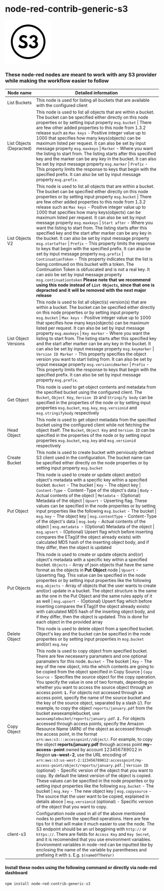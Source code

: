 # node-red-contrib-generic-s3

<img src="icons/s3Logo.png" alt="drawing" width="150"/>


### These node-red nodes are meant to work with any S3 provider while making the workflow easier to follow

Node name  | Detailed information
------------- | -------------
List Buckets  | This node is used for listing all buckets that are available with the configured client
List Objects (Depracted)  | This node is used to list all objects that are within a bucket. The bucket can be specified either directly on this node properties or by setting input property `msg.bucket` \| There are few other added properties to this node from 1.3.2 release such as `Max keys` - Positive integer value up to 1000 that specifies how many keys(objects) can be maximum listed per request. It can also be set by input message property `msg.maxkeys` \| `Marker` - Where you want the listing to start from. The listing starts after this specified key and the marker can be any key in the bucket. It can also be set by input message property `msg.marker` \| `Prefix` - This property limits the response to keys that begin with the specified prefix. It can also be set by input message property `msg.prefix`.
List Objects V2  | This node is used to list all objects that are within a bucket. The bucket can be specified either directly on this node properties or by setting input property `msg.bucket` \| There are few other added properties to this node from 1.3.2 release such as `Max keys` - Positive integer value up to 1000 that specifies how many keys(objects) can be maximum listed per request. It can also be set by input message property `msg.maxkeys` \| `Start after` - Where you want the listing to start from. The listing starts after this specified key and the start after marker can be any key in the bucket. It can also be set by input message property `msg.startafter` \| `Prefix` - This property limits the response to keys that begin with the specified prefix. It can also be set by input message property `msg.prefix` \| `ContinuationToken` - This property indicates that the list is being continued on this bucket with a token. The Continuation Token is obfuscated and is not a real key. It can aslo be set by input message property `msg.continuationtoken` **Please note that we recommend using this node instead of `List Objects`, since that one is depracted and it will be removed with the next major release**
List Object Versions  | This node is used to list all object(s) version(s) that are within a bucket. The bucket can be specified either directly on this node properties or by setting input property `msg.bucket` \| `Max keys` - Positive integer value up to 1000 that specifies how many keys(objects) can be maximum listed per request. It can also be set by input message property `msg.maxkeys`  \| `Key marker` - Where you want the listing to start from. The listing starts after this specified key and the start after marker can be any key in the bucket. It can also be set by input message property `msg.keymarker` \| `Version ID Marker` - This property specifies the object version you want to start listing from. It can also be set by unput message property `msg.versionidmarker` \| `Prefix` - This property limits the response to keys that begin with the specified prefix. It can also be set by input message property `msg.prefix`.
Get Object    | This node is used to get object contents and metadata from the specified bucket using the configured client. The `Bucket`, `Object Key`, `Version ID` and `Stringify body` can be specified in the properties of the node or by setting input properties `msg.bucket`, `msg.key`, `msg.versionid` and `msg.stringifybody` respectively
Head Object   | This node is used to get object metadata from the specified bucket using the configured client while not fetching the object itself. The `Bucket`, `Object Key` and `Version ID` can be specified in the properties of the node or by setting input properties `msg.bucket`, `msg.key` and `msg.versionid` respectively
Create Bucket | This node is used to create bucket with perviously defined S3 client used in the configuration. The bucket name can be specified either directly on the node properties or by setting input property `msg.bucket`
Put Object    | This node is used to create or update object and(or) object's metadata with a specific key within a specified bucket. `Bucket` - The bucket \| `Key` - The object key \| `Content-Type` - Content-Type of the object's data \| `Body` - Actual contents of the object \| `Metadata` - (Optional) Metadata of the object \| `Upsert` - Upserting flag. These values can be specified in the node properites or by setting input properties like the following `msg.bucket` - The bucket \| `msg.key` - The object key \| `msg.contentType` - Content-Type of the object's data \| `msg.body` - Actual contents of the object \| `msg.metadata `- (Optional) Metadata of the object \| `msg.upsert` - (Optional) Upsert flag which before inserting compares the ETag(if the object already exists) with calculated MD5 hash of the inserting object body, and if they differ, then the object is updated
Put Objects   | This node is used to create or update objects and(or) object's metadata with a specific key within a specified bucket. `Objects` - Array of json objects that have the same format as the objects in **Put Object** node \| `Upsert` - Upserting flag. This value can be specified in the node properites or by setting input properties like the following `msg.objects` - Array of objects that the user wants to create and(or) update in a bucket. The object structure is the same as the one in the Put Object and the same rules apply of it as well \| `msg.upsert` - (Optional) Upsert flag which before inserting compares the ETag(if the object already exists) with calculated MD5 hash of the inserting object body, and if they differ, then the object is updated. This is done for each object in the provided array
Delete Object | This node is used to delete object from a specified bucket. Object's key and the bucket can be specified in the node properites or by setting input properties in `msg.bucket` and(or) `msg.key`
Copy Object   | This node is used to copy object from specified bucket. There are few necesearry paramaters and one optional paramaters for this node. `Bucket` - The bucket \| `Key` - The key of the new object, into the which contents are going to be copied from the object specified in Copy Source \| `Copy Source` - Specifies the source object for the copy operation. You specify the value in one of two formats, depending on whether you want to access the source object through an access point: **`1.`** For objects not accessed through an access point, specify the name of the source bucket and the key of the source object, separated by a slash (/). For example, to copy the object `reports/january.pdf` from the bucket awsexamplebucket, use `awsexamplebucket/reports/january.pdf`. **`2.`** For objects accessed through access points, specify the Amazon Resource Name (ARN) of the object as accessed through the access point, in the format `arn:aws:s3:::accesspoint//object/`. For example, to copy the object **reports/january.pdf** through access point **my-access-point** owned by account 123456789012 in Region **us-west-2**, use the URL encoding of `arn:aws:s3:us-west-2:123456789012:accesspoint/my-access-point/object/reports/january.pdf`. \| `Version ID` (optional) - Specific version of the object that you want to copy. By default the latest version of the object is copied. These values can be specified in the node properites or by setting input properties like the following `msg.bucket` - The bucket \| `msg.key` - The new object key \| `msg.copysource` - The source that the user want to be copied, explained in details aboce \| `msg.versionid` (optional) - Specific version of the object that you want to copy.
client-s3     | Configuration node used in all of the above mentioned nodes to perform the specified operations. Here are few tips for it that will make it much easier to use the node. The S3 endpoint should be an url beggining with `http://` or `https://`. There are fields for `Access Key` and `Key Secret`, and it is recomended that you use environment variables. Environment variables in node-red can be inputted like by enclosing the name of the variable by parentheses and prefixing it with `$`. E.g. `$(nameOfTheVar)`

#### Install these nodes using the following command or directly via node-red dashboard
```bash
npm install node-red-contrib-generic-s3
```
